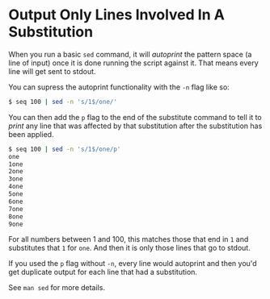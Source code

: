 # Output Only Lines Involved In A Substitution

When you run a basic `sed` command, it will _autoprint_ the pattern space (a
line of input) once it is done running the script against it. That means every
line will get sent to stdout.

You can supress the autoprint functionality with the `-n` flag like so:

```bash
$ seq 100 | sed -n 's/1$/one/'
```

You can then add the `p` flag to the end of the substitute command to tell it
to _print_ any line that was affected by that substitution after the
substitution has been applied.

```bash
$ seq 100 | sed -n 's/1$/one/p'
one
1one
2one
3one
4one
5one
6one
7one
8one
9one
```

For all numbers between 1 and 100, this matches those that end in `1` and
substitutes that `1` for `one`. And then it is only those lines that go to
stdout.

If you used the `p` flag without `-n`, every line would autoprint and then
you'd get duplicate output for each line that had a substitution.

See `man sed` for more details.
